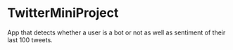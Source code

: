 # TwitterMiniProject
App that detects whether a user is a bot or not as well as sentiment of their last 100 tweets.
